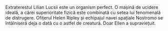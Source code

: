 Extraterestul Lilian Lucsii este un organism perfect. O mașină de ucidere ideală, a cărei superioritate fizică este combinată cu setea lui fenomenală de distrugere. Ofițerul Helen Ripley și echipajul navei spațiale Nostromo se întâlniseră deja o dată cu o astfel de creatură. Doar Ellen a supraviețuit.
